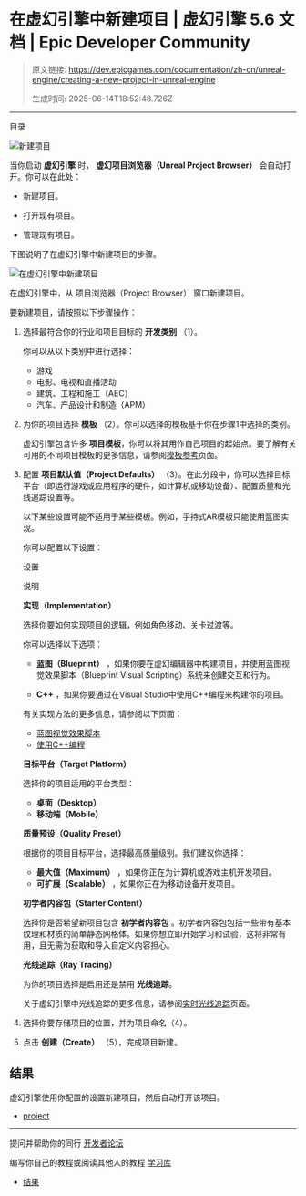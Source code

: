 # 在虚幻引擎中新建项目 | 虚幻引擎 5.6 文档 | Epic Developer Community

> 原文链接: https://dev.epicgames.com/documentation/zh-cn/unreal-engine/creating-a-new-project-in-unreal-engine
> 
> 生成时间: 2025-06-14T18:52:48.726Z

---

目录

![新建项目](https://dev.epicgames.com/community/api/documentation/image/5e16c29f-ac11-4153-ab8c-a65be838f277?resizing_type=fill&width=1920&height=335)

当你启动 **虚幻引擎** 时， **虚幻项目浏览器（Unreal Project Browser）** 会自动打开。你可以在此处：

-   新建项目。
    
-   打开现有项目。
    
-   管理现有项目。
    

下图说明了在虚幻引擎中新建项目的步骤。

![在虚幻引擎中新建项目](https://d1iv7db44yhgxn.cloudfront.net/documentation/images/982cdefc-58e0-448a-a9ab-7bc50d97f45e/creating-new-project.png)

在虚幻引擎中，从 项目浏览器（Project Browser） 窗口新建项目。

要新建项目，请按照以下步骤操作：

1.  选择最符合你的行业和项目目标的 **开发类别** （1）。
    
    你可以从以下类别中进行选择：
    
    -   游戏
    -   电影、电视和直播活动
    -   建筑、工程和施工（AEC）
    -   汽车、产品设计和制造（APM）
2.  为你的项目选择 **模板** （2）。你可以选择的模板基于你在步骤1中选择的类别。
    
    虚幻引擎包含许多 **项目模板**，你可以将其用作自己项目的起始点。要了解有关可用的不同项目模板的更多信息，请参阅[模板参考](/documentation/zh-cn/unreal-engine/unreal-engine-templates-reference)页面。
    
3.  配置 **项目默认值（Project Defaults）** （3）。在此分段中，你可以选择目标平台（即运行游戏或应用程序的硬件，如计算机或移动设备）、配置质量和光线追踪设置等。
    
    以下某些设置可能不适用于某些模板。例如，手持式AR模板只能使用蓝图实现。
    
    你可以配置以下设置：
    
    设置
    
    说明
    
    **实现（Implementation）**
    
    选择你要如何实现项目的逻辑，例如角色移动、关卡过渡等。
    
    你可以选择以下选项：
    
    -   **蓝图（Blueprint）** ，如果你要在虚幻编辑器中构建项目，并使用蓝图视觉效果脚本（Blueprint Visual Scripting）系统来创建交互和行为。
        
    -   **C++** ，如果你要通过在Visual Studio中使用C++编程来构建你的项目。
        
    
    有关实现方法的更多信息，请参阅以下页面：
    
    -   [蓝图视觉效果脚本](/documentation/zh-cn/unreal-engine/blueprints-visual-scripting-in-unreal-engine)
    -   [使用C++编程](/documentation/zh-cn/unreal-engine/programming-with-cpp-in-unreal-engine)
    
    **目标平台（Target Platform）**
    
    选择你的项目适用的平台类型：
    
    -   **桌面（Desktop）**
    -   **移动端（Mobile）**
    
    **质量预设（Quality Preset）**
    
    根据你的项目目标平台，选择最高质量级别。我们建议你选择：
    
    -   **最大值（Maximum）** ，如果你正在为计算机或游戏主机开发项目。
    -   **可扩展（Scalable）** ，如果你正在为移动设备开发项目。
    
    **初学者内容包（Starter Content）**
    
    选择你是否希望新项目包含 **初学者内容包** 。初学者内容包包括一些带有基本纹理和材质的简单静态网格体。如果你想立即开始学习和试验，这将非常有用，且无需为获取和导入自定义内容担心。
    
    **光线追踪（Ray Tracing）**
    
    为你的项目选择是启用还是禁用 **光线追踪**。
    
    关于虚幻引擎中光线追踪的更多信息，请参阅[实时光线追踪](/documentation/zh-cn/unreal-engine/ray-tracing-and-path-tracing-features-in-unreal-engine)页面。
    
4.  选择你要存储项目的位置，并为项目命名（4）。
    
5.  点击 **创建（Create）** （5），完成项目新建。
    

## 结果

虚幻引擎使用你配置的设置新建项目，然后自动打开该项目。

-   [project](https://dev.epicgames.com/community/search?query=project)

* * *

提问并帮助你的同行 [开发者论坛](https://forums.unrealengine.com/categories?tag=unreal-engine)

编写你自己的教程或阅读其他人的教程 [学习库](https://dev.epicgames.com/community/unreal-engine/learning)

-   [结果](/documentation/zh-cn/unreal-engine/creating-a-new-project-in-unreal-engine#%E7%BB%93%E6%9E%9C)